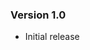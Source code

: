 <!--
    When adding new changelog entries, use [Issue #0] to link to issues and
    [PR #0] to link to pull requests. Then run:

        ./gradlew changelogUpdateLinks

    to update the actual links at the bottom of the file.
-->

### Version 1.0

* Initial release

<!-- Do not manually edit the lines below. Use `./gradlew changelogUpdateLinks` to regenerate. -->
